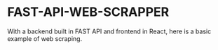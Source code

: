 # FAST-API-WEB-SCRAPPER
With a backend built in FAST API and frontend in React, here is a basic example of web scraping.

